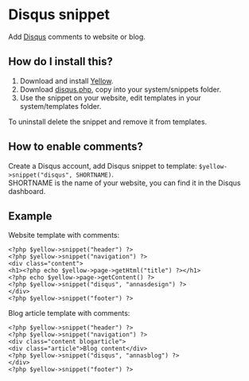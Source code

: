 Disqus snippet
==============
Add [Disqus](http://disqus.com) comments to website or blog.

How do I install this?
----------------------
1. Download and install [Yellow](https://github.com/markseu/yellowcms/).  
2. Download [disqus.php](disqus.php?raw=true), copy into your system/snippets folder.  
3. Use the snippet on your website, edit templates in your system/templates folder.

To uninstall delete the snippet and remove it from templates.

How to enable comments?
------------------------
Create a Disqus account, add Disqus snippet to template: `$yellow->snippet("disqus", SHORTNAME)`.  
SHORTNAME is the name of your website, you can find it in the Disqus dashboard.

Example
-------
Website template with comments:

    <?php $yellow->snippet("header") ?>
    <?php $yellow->snippet("navigation") ?>
    <div class="content">
    <h1><?php echo $yellow->page->getHtml("title") ?></h1>
    <?php echo $yellow->page->getContent() ?>
    <?php $yellow->snippet("disqus", "annasdesign") ?>
    </div>
    <?php $yellow->snippet("footer") ?>

Blog article template with comments:

    <?php $yellow->snippet("header") ?>
    <?php $yellow->snippet("navigation") ?>
    <div class="content blogarticle">
    <div class="article">Blog content</div>
    <?php $yellow->snippet("disqus", "annasblog") ?>
    </div>
    <?php $yellow->snippet("footer") ?>